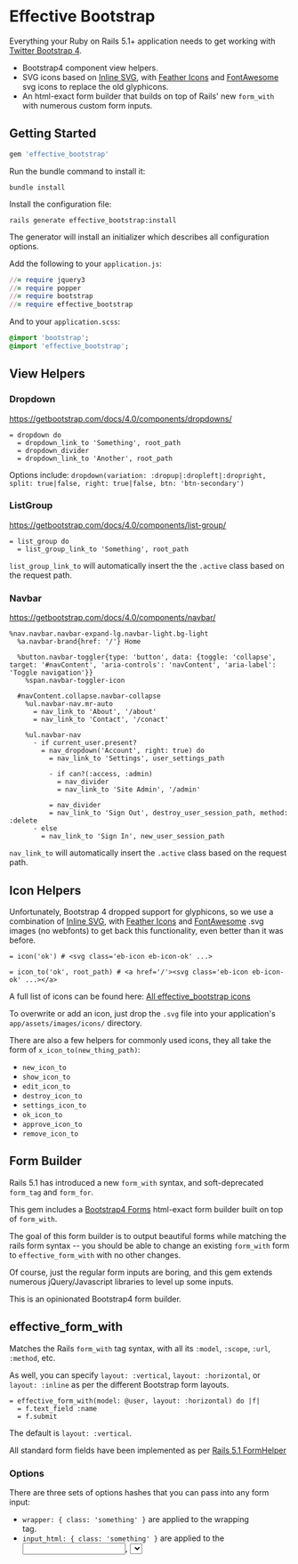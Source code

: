 # Effective Bootstrap

Everything your Ruby on Rails 5.1+ application needs to get working with [Twitter Bootstrap 4](https://getbootstrap.com/).

- Bootstrap4 component view helpers.
- SVG icons based on [Inline SVG](https://github.com/jamesmartin/inline_svg), with [Feather Icons](https://feathericons.com) and [FontAwesome](https://fontawesome.com) svg icons to replace the old glyphicons.
- An html-exact form builder that builds on top of Rails' new `form_with` with numerous custom form inputs.

## Getting Started

```ruby
gem 'effective_bootstrap'
```

Run the bundle command to install it:

```console
bundle install
```

Install the configuration file:

```console
rails generate effective_bootstrap:install
```

The generator will install an initializer which describes all configuration options.

Add the following to your `application.js`:

```ruby
//= require jquery3
//= require popper
//= require bootstrap
//= require effective_bootstrap
```

And to your `application.scss`:

```sass
@import 'bootstrap';
@import 'effective_bootstrap';
```

## View Helpers

### Dropdown

https://getbootstrap.com/docs/4.0/components/dropdowns/

```haml
= dropdown do
  = dropdown_link_to 'Something', root_path
  = dropdown_divider
  = dropdown_link_to 'Another', root_path
```

Options include: `dropdown(variation: :dropup|:dropleft|:dropright, split: true|false, right: true|false, btn: 'btn-secondary')`

### ListGroup

https://getbootstrap.com/docs/4.0/components/list-group/

```haml
= list_group do
  = list_group_link_to 'Something', root_path
```

`list_group_link_to` will automatically insert the the `.active` class based on the request path.

### Navbar

https://getbootstrap.com/docs/4.0/components/navbar/

```haml
%nav.navbar.navbar-expand-lg.navbar-light.bg-light
  %a.navbar-brand{href: '/'} Home

  %button.navbar-toggler{type: 'button', data: {toggle: 'collapse', target: '#navContent', 'aria-controls': 'navContent', 'aria-label': 'Toggle navigation'}}
    %span.navbar-toggler-icon

  #navContent.collapse.navbar-collapse
    %ul.navbar-nav.mr-auto
      = nav_link_to 'About', '/about'
      = nav_link_to 'Contact', '/conact'

    %ul.navbar-nav
      - if current_user.present?
        = nav_dropdown('Account', right: true) do
          = nav_link_to 'Settings', user_settings_path

          - if can?(:access, :admin)
            = nav_divider
            = nav_link_to 'Site Admin', '/admin'

          = nav_divider
          = nav_link_to 'Sign Out', destroy_user_session_path, method: :delete
      - else
        = nav_link_to 'Sign In', new_user_session_path
```

`nav_link_to` will automatically insert the `.active` class based on the request path.

## Icon Helpers

Unfortunately, Bootstrap 4 dropped support for glyphicons, so we use a combination of [Inline SVG](https://github.com/jamesmartin/inline_svg), with [Feather Icons](https://feathericons.com) and [FontAwesome](https://fontawesome.com) .svg images (no webfonts) to get back this functionality, even better than it was before.

```haml
= icon('ok') # <svg class='eb-icon eb-icon-ok' ...>
```

```haml
= icon_to('ok', root_path) # <a href='/'><svg class='eb-icon eb-icon-ok' ...></a>
```

A full list of icons can be found here: [All effective_bootstrap icons](https://github.com/code-and-effect/effective_bootstrap/tree/master/app/assets/images/icons)

To overwrite or add an icon, just drop the `.svg` file into your application's `app/assets/images/icons/` directory.

There are also a few helpers for commonly used icons, they all take the form of `x_icon_to(new_thing_path)`:

- `new_icon_to`
- `show_icon_to`
- `edit_icon_to`
- `destroy_icon_to`
- `settings_icon_to`
- `ok_icon_to`
- `approve_icon_to`
- `remove_icon_to`

## Form Builder

Rails 5.1 has introduced a new `form_with` syntax, and soft-deprecated `form_tag` and `form_for`.

This gem includes a [Bootstrap4 Forms](https://getbootstrap.com/docs/4.0/components/forms/) html-exact form builder built on top of `form_with`.

The goal of this form builder is to output beautiful forms while matching the rails form syntax -- you should be able to change an existing `form_with` form to `effective_form_with` with no other changes.

Of course, just the regular form inputs are boring, and this gem extends numerous jQuery/Javascript libraries to level up some inputs.

This is an opinionated Bootstrap4 form builder.

## effective_form_with

Matches the Rails `form_with` tag syntax, with all its `:model`, `:scope`, `:url`, `:method`, etc.

As well, you can specify `layout: :vertical`, `layout: :horizontal`, or `layout: :inline` as per the different Bootstrap form layouts.

```haml
= effective_form_with(model: @user, layout: :horizontal) do |f|
  = f.text_field :name
  = f.submit
```

The default is `layout: :vertical`.

All standard form fields have been implemented as per [Rails 5.1 FormHelper](http://api.rubyonrails.org/v5.1/classes/ActionView/Helpers/FormHelper.html)

### Options

There are three sets of options hashes that you can pass into any form input:

- `wrapper: { class: 'something' }` are applied to the wrapping <div class='form-group'> tag.
- `input_html: { class: 'something' }` are applied to the <input>, <select> or <textarea> tag itself.
- `input_js: { key: value}` are passed to any custom form input will be used to initialize the Javascript library. For example:

```ruby
= effective_form_with(model: @user) do |f|
  = f.date_field :updated_at, input_js: { useCurrent: 'day', showTodayButton: true }
```

will result in the following call to the Javascript library:

```javascript
$('input').datetimepicker(useCurrent: 'day', showTodayButton: true);
```
Any options passed in this way will be used to initialize the underlying javascript libraries.

## Basic form inputs

The following form inputs are supported, but don't have any kind of custom JavaScript

```haml
= f.check_box
= f.email_field
= f.error_field
= f.number_field
= f.password_field
= f.static_field
= f.text_area
= f.text_field
= f.url_field
```

## Custom date_field, datetime_field, time_field

These custom form inputs are all based on the following awesome project:

Bootstrap 3 Datepicker (https://github.com/Eonasdan/bootstrap-datetimepicker)

```haml
= f.date_field :updated_at
= f.datetime_field :updated_at
= f.time_field :updated_at
```

### Options

The default options used to initialize this form input are as follows:

```ruby
input_js: { showTodayButton: true, showClear: true, useCurrent: 'hour' }
```

For a full list of options, please refer to:

http://eonasdan.github.io/bootstrap-datetimepicker/Options/

### Set Date

Use the following JavaScript to set the date:

```javascript
$('#start_at').data('DateTimePicker').date('2016-05-08')
```

### Disabled Dates

Provide a String, Date, or Range to set the disabled dates.

```ruby
input_js: { disabledDates: '2020-01-01' }
input_js: { disabledDates: Time.zone.now }
input_js: { disabledDates: Time.zone.now.beginning_of_month..Time.zone.now.end_of_month }
input_js: { disabledDates: [Time.zone.now, Time.zone.now + 1.day] }
```

### Linked Dates

By default, when two matching date inputs named `start_*` and `end_*` are present on the same form, they will become linked.

The end date selector will have its date <= start_date disabled.

To disable this behaviour, call with `date_linked: false`.

```ruby
= f.input :end_at, date_linked: false
```

### Events

The date picker library doesn't trigger a regular `change`. Instead you must watch for the `dp.change` event.

More info is available here:

http://eonasdan.github.io/bootstrap-datetimepicker/Events/

## Custom price_field

This custom form input uses no 3rd party jQuery plugins.

It displays a currency formatted value `100.00` but posts the "price as integer" value of `10000` to the server.

Think about this value as "the number of cents".

```haml
= f.price_field :price
```

This gem also includes a rails view helper `price_to_currency` that takes a value like `10000` and displays it as `$100.00`

## Custom select

This custom form input is based on the following awesome project:

Select2 (https://select2.github.io/)

### Usage

As a Rails Form Helper input:

```ruby
= f.select :category, 10.times.map { |x| "Category #{x}"}
= f.select :categories, 10.times.map { |x| "Category #{x}"}, multiple: true
= f.select :categories, 10.times.map { |x| "Category #{x}"}, tags: true
= f.select :categories, {'Active': [['Post A', 1], ['Post B', 2]], 'Past': ['Post C', 3], ['Post D', 4]}, grouped: true
```

### Modes

The standard mode is a replacement for the default single select box.

Passing `multiple: true` will allow multiple selections to be made.

Passing `multiple: true, tags: true` will allow multiple selections to be made, and new value options to be created.  This will allow you to both select existing tags and create new tags in the same form control.

Passing `grouped: true` will enable optgroup support.  When in this mode, the collection should be a Hash of ActiveRecord Relations or Array of Arrays

```ruby
{'Active' => Post.active, 'Past' => Post.past}
{'Active' => [['Post A', 1], ['Post B', 2]], 'Past' => [['Post C', 3], ['Post D', 4]]}
```

Passing `polymorphic: true` will enable polymorphic support.  In this mode, an additional 2 hidden input fields are created alongside the select field.

So calling

```ruby
= f.input :primary_contact, User.all.to_a + Member.all.to_a, polymorphic: true
```

will internally translate the collection into:

```ruby
[['User 1', 'User_1'], ['User 2', 'User_2'], ['Member 100', 'Member_100']]
```

and instead of posting to the server with the parameter `:primary_contact`, it will instead post `{:primary_contact_id => 2, :primary_contact_type => 'User'}`.

Using both `polymorphic: true` and `grouped: true` is recommended.  In this case the expected collection is as follows:

```ruby
= f.input :primary_contact, {'Users' => User.all, 'Members' => 'Member.all'}, polymorphic: true, grouped: true
```

### Options

The default options used to initialize this form input are as follows:

```ruby
{
  :theme => 'bootstrap',
  :minimumResultsForSearch => 6,
  :tokenSeparators => [',', ' '],
  :width => 'style',
  :placeholder => 'Please choose',
  :allowClear => !(options[:multiple])  # Only display the Clear 'x' on a single selection box
}
```

### Interesting Available Options

To limit the number of items that can be selected in a multiple select box:

```ruby
:maximumSelectionLength => 2
```

To hide the search box entirely:

```ruby
:minimumResultsForSearch => 'Infinity'
```

For a full list of options, please refer to: https://select2.github.io/options.html


The following `input_js: options` are not part of the standard select2 API, and are custom `effective_select` functionality only:

To add a css class to the select2 container or dropdown:

```ruby
:containerClass => 'custom-container-class'
:dropdownClass => 'custom-dropdown-class'
```

to display a glyphicon infront of each option value:

```ruby
f.input :user, User.all.map { |user| [user.to_s, user.to_param, { class: 'glyphicon-flag' }] }, template: :glyphicon
```


### Additional

Call with `single_selected: true` to ensure only the first selected option tag will be `<option selected="selected">`.

This can be useful when displaying multiple options with an identical value.

### Clear value

It's a bit tricky to clear the selected value

```coffeescript
$('select').val('').trigger('change.select2')
```

### Working with dynamic options

The following information applies to `effective_select` only, and is not part of the standard select2 API.

To totally hide (instead of just grey out) any disabled options from the select2 dropdown, initialize the input with:

```ruby
= f.input :category, User.all, hide_disabled: true
```

If you want to dynamically add/remove options from the select field after page load, you must use the `select2:reinitialize` event:

```coffeescript
# When something on my page changes
$(document).on 'change', '.something', (event) ->
  $select = $(event.target).closest('form').find('select.i-want-to-change')  # Find the select2 input to be updated

  # Go through its options, and modify some of them.
  # Using the above 'hide_disabled true' functionality, the following code hides the options from being displayed,
  # but you could actually remove the options, add new ones, or update the values/texts. whatever.
  $select.find('option').each (index, option) ->
    $(option).prop('disabled', true) if index > 10

  # Whenever the underlying options change, you need to manually trigger the following event:
  $select.select2().trigger('select2:reinitialize')
```

### AJAX Support

There is currently no support for using AJAX to load remote data.  This feature is supported by the underlying select2 library and will be implemented here at a future point.

## Custom submit and save

The `f.submit` puts in a wrapper and a default save button, and does the whole icon spin when submit thing.

The `f.save` is purely a input submit button.

```haml
= f.submit
= f.submit 'Save 2'

= f.submit 'Save', left: true
= f.submit 'Save', center: true
= f.submit 'Save', right: true

= f.submit 'Save', border: false
= f.submit 'Save', center: true, border: false
= f.submit 'Save', left: true, border: false

= f.submit(border: false) do
  = f.save 'Save 1'
  = f.save 'Save 2'
```


## License

MIT License.  Copyright [Code and Effect Inc.](http://www.codeandeffect.com/)

## Credits

The authors of this gem are not associated with any of the awesome projects used by this gem.

We are just extending these existing community projects for ease of use with Rails Form Helper and SimpleForm.

## Contributing

1. Fork it
2. Create your feature branch (`git checkout -b my-new-feature`)
3. Commit your changes (`git commit -am 'Add some feature'`)
4. Push to the branch (`git push origin my-new-feature`)
5. Bonus points for test coverage
6. Create new Pull Request
